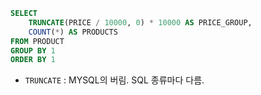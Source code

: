 ``` SQL
SELECT
    TRUNCATE(PRICE / 10000, 0) * 10000 AS PRICE_GROUP,
    COUNT(*) AS PRODUCTS
FROM PRODUCT
GROUP BY 1
ORDER BY 1
```

- `TRUNCATE` : MYSQL의 버림. SQL 종류마다 다름.
